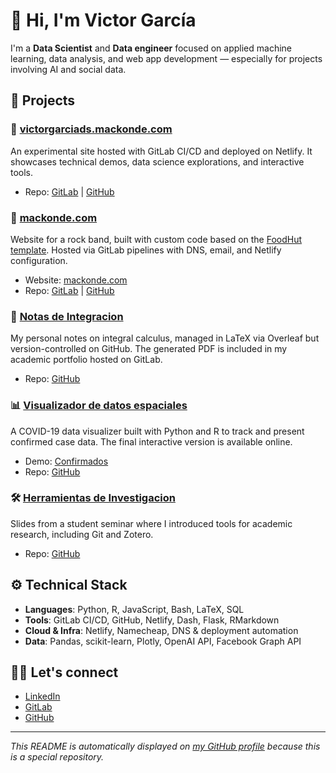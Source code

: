 # 👋 Hi, I'm Victor García

I'm a **Data Scientist** and **Data engineer** focused on applied machine learning, data analysis, and web app development — especially for projects involving AI and social data.

## 🚀 Projects

### 🧠 [victorgarciads.mackonde.com](https://victorgarciads.mackonde.com)
An experimental site hosted with GitLab CI/CD and deployed on Netlify. It showcases technical demos, data science explorations, and interactive tools.

- Repo: [GitLab](https://gitlab.com/mackonde1/victorgarciads-site) | [GitHub](https://github.com/VictorGarciaDS/WebPortfolio)

### 🎸 [mackonde.com](https://mackonde.com)
Website for a rock band, built with custom code based on the [FoodHut template](https://www.free-css.com/free-css-templates/page280/foodhut). Hosted via GitLab pipelines with DNS, email, and Netlify configuration.

- Website: [mackonde.com](https://mackonde.com)
- Repo: [GitLab](https://gitlab.com/mackonde1/Mackonde-website) | [GitHub](https://github.com/VictorGarciaDS/Mackonde)

### 📘 [Notas de Integracion](https://github.com/tu_usuario/NotasIntegracion)
My personal notes on integral calculus, managed in LaTeX via Overleaf but version-controlled on GitHub. The generated PDF is included in my academic portfolio hosted on GitLab.

- Repo: [GitHub](https://github.com/VictorGarciaDS/NotasIntegracion)

### 📊 [Visualizador de datos espaciales](https://github.com/VictorGarciaDS/Visualizador-de-datos)
A COVID-19 data visualizer built with Python and R to track and present confirmed case data. The final interactive version is available online.

- Demo: [Confirmados](https://victorgarciads.mackonde.com/confirmados)
- Repo: [GitHub](https://github.com/VictorGarciaDS/Visualizador-de-datos)

### 🛠️ [Herramientas de Investigacion](https://github.com/VictorGarciaDS/HerramientasInvestigacion)
Slides from a student seminar where I introduced tools for academic research, including Git and Zotero.

- Repo: [GitHub](https://github.com/VictorGarciaDS/HerramientasInvestigacion)

## ⚙️ Technical Stack

- **Languages**: Python, R, JavaScript, Bash, LaTeX, SQL
- **Tools**: GitLab CI/CD, GitHub, Netlify, Dash, Flask, RMarkdown
- **Cloud & Infra**: Netlify, Namecheap, DNS & deployment automation
- **Data**: Pandas, scikit-learn, Plotly, OpenAI API, Facebook Graph API

## 🧑‍💼 Let's connect

- [LinkedIn](https://www.linkedin.com/in/victorgarciads)
- [GitLab](https://gitlab.com/victor.garcia16)
- [GitHub](https://github.com/VictorGarciaDS)

---

_This README is automatically displayed on [my GitHub profile](https://github.com/victorgarciads) because this is a special repository._
